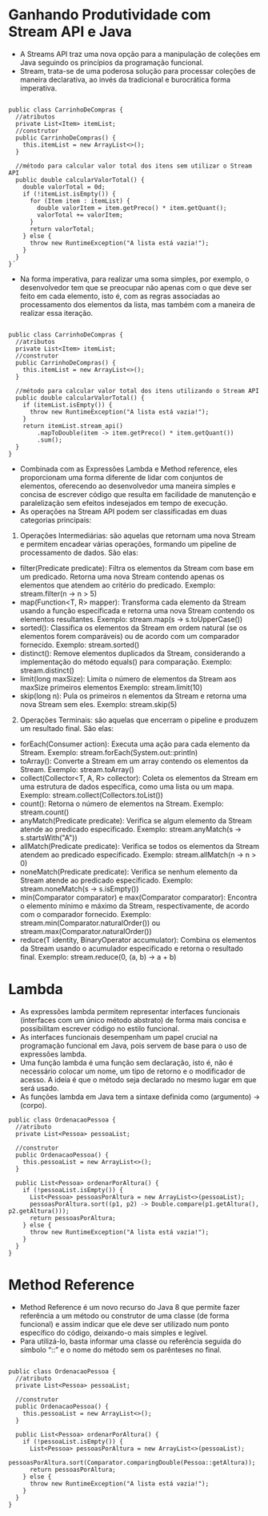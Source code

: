 # Ganhando Produtividade com Stream API e Java
- A Streams API traz uma nova opção para a manipulação de coleções em Java seguindo os princípios da programação funcional.
- Stream, trata-se de uma poderosa solução para processar coleções de maneira declarativa, ao invés da tradicional e burocrática forma imperativa.

```

public class CarrinhoDeCompras {
  //atributos
  private List<Item> itemList;
  //construtor
  public CarrinhoDeCompras() {
    this.itemList = new ArrayList<>();
  }
  
  //método para calcular valor total dos itens sem utilizar o Stream API
  public double calcularValorTotal() {
    double valorTotal = 0d;
    if (!itemList.isEmpty()) {
      for (Item item : itemList) {
        double valorItem = item.getPreco() * item.getQuant();
        valorTotal += valorItem;
      }
      return valorTotal;
    } else {
      throw new RuntimeException("A lista está vazia!");
    }
  }
}´

```

- Na forma imperativa, para realizar uma soma simples, por exemplo, o desenvolvedor tem que se preocupar não apenas com o que deve ser feito em cada elemento, isto é, com as regras associadas ao processamento dos elementos da lista, mas também com a maneira de realizar essa iteração.

```

public class CarrinhoDeCompras {
  //atributos
  private List<Item> itemList;
  //construtor
  public CarrinhoDeCompras() {
    this.itemList = new ArrayList<>();
  }
  
  //método para calcular valor total dos itens utilizando o Stream API
  public double calcularValorTotal() {
    if (itemList.isEmpty()) {
      throw new RuntimeException("A lista está vazia!");
    }
    return itemList.stream_api()
        .mapToDouble(item -> item.getPreco() * item.getQuant())
        .sum();
  }
}

```

- Combinada com as Expressões Lambda e Method reference, eles proporcionam uma forma diferente de lidar com conjuntos de elementos, oferecendo ao desenvolvedor uma maneira simples e concisa de escrever código que resulta em facilidade de manutenção e paralelização sem efeitos indesejados em tempo de execução.
- As operações na Stream API podem ser classificadas em duas categorias principais:
1. Operações Intermediárias: são aquelas que retornam uma nova Stream e permitem encadear várias operações, formando um pipeline de processamento de dados. São elas:
- filter(Predicate<T> predicate): Filtra os elementos da Stream com base em um predicado. Retorna uma nova Stream contendo apenas os elementos que atendem ao critério do predicado. Exemplo:  stream.filter(n -> n > 5)
- map(Function<T, R> mapper): Transforma cada elemento da Stream usando a função especificada e retorna uma nova Stream contendo os elementos resultantes. Exemplo: stream.map(s -> s.toUpperCase())
- sorted(): Classifica os elementos da Stream em ordem natural (se os elementos forem comparáveis) ou de acordo com um comparador fornecido. Exemplo: stream.sorted()
- distinct(): Remove elementos duplicados da Stream, considerando a implementação do método equals() para comparação. Exemplo: stream.distinct()
- limit(long maxSize): Limita o número de elementos da Stream aos maxSize primeiros elementos Exemplo: stream.limit(10)
- skip(long n): Pula os primeiros n elementos da Stream e retorna uma nova Stream sem eles. Exemplo: stream.skip(5)
2. Operações Terminais: são aquelas que encerram o pipeline e produzem um resultado final. São elas:
- forEach(Consumer<T> action): Executa uma ação para cada elemento da Stream. Exemplo: stream.forEach(System.out::println)
- toArray(): Converte a Stream em um array contendo os elementos da Stream. Exemplo: stream.toArray()
- collect(Collector<T, A, R> collector): Coleta os elementos da Stream em uma estrutura de dados específica, como uma lista ou um mapa. Exemplo: stream.collect(Collectors.toList())
- count(): Retorna o número de elementos na Stream. Exemplo: stream.count()
- anyMatch(Predicate<T> predicate): Verifica se algum elemento da Stream atende ao predicado especificado. Exemplo: stream.anyMatch(s -> s.startsWith("A"))
- allMatch(Predicate<T> predicate): Verifica se todos os elementos da Stream atendem ao predicado especificado. Exemplo: stream.allMatch(n -> n > 0)
- noneMatch(Predicate<T> predicate): Verifica se nenhum elemento da Stream atende ao predicado especificado. Exemplo: stream.noneMatch(s -> s.isEmpty())
- min(Comparator<T> comparator) e max(Comparator<T> comparator): Encontra o elemento mínimo e máximo da Stream, respectivamente, de acordo com o comparador fornecido. Exemplo: stream.min(Comparator.naturalOrder()) ou stream.max(Comparator.naturalOrder())
- reduce(T identity, BinaryOperator<T> accumulator): Combina os elementos da Stream usando o acumulador especificado e retorna o resultado final. Exemplo: stream.reduce(0, (a, b) -> a + b)
# Lambda
- As expressões lambda permitem representar interfaces funcionais (interfaces com um único método abstrato) de forma mais concisa e possibilitam escrever código no estilo funcional.
- As interfaces funcionais desempenham um papel crucial na programação funcional em Java, pois servem de base para o uso de expressões lambda.
- Uma função lambda é uma função sem declaração, isto é, não é necessário colocar um nome, um tipo de retorno e o modificador de acesso. A ideia é que o método seja declarado no mesmo lugar em que será usado.
- As funções lambda em Java tem a sintaxe definida como (argumento) -> (corpo).

```
public class OrdenacaoPessoa {
  //atributo
  private List<Pessoa> pessoaList;

  //construtor
  public OrdenacaoPessoa() {
    this.pessoaList = new ArrayList<>();
  }

  public List<Pessoa> ordenarPorAltura() {
    if (!pessoaList.isEmpty()) {
      List<Pessoa> pessoasPorAltura = new ArrayList<>(pessoaList);
      pessoasPorAltura.sort((p1, p2) -> Double.compare(p1.getAltura(), p2.getAltura()));
      return pessoasPorAltura;
    } else {
      throw new RuntimeException("A lista está vazia!");
    }
  }
}

```

# Method Reference
- Method Reference é um novo recurso do Java 8 que permite fazer referência a um método ou construtor de uma classe (de forma funcional) e assim indicar que ele deve ser utilizado num ponto específico do código, deixando-o mais simples e legível.
- Para utilizá-lo, basta informar uma classe ou referência seguida do símbolo “::” e o nome do método sem os parênteses no final.

```

public class OrdenacaoPessoa {
  //atributo
  private List<Pessoa> pessoaList;

  //construtor
  public OrdenacaoPessoa() {
    this.pessoaList = new ArrayList<>();
  }

  public List<Pessoa> ordenarPorAltura() {
    if (!pessoaList.isEmpty()) {
      List<Pessoa> pessoasPorAltura = new ArrayList<>(pessoaList);
      pessoasPorAltura.sort(Comparator.comparingDouble(Pessoa::getAltura));
      return pessoasPorAltura;
    } else {
      throw new RuntimeException("A lista está vazia!");
    }
  }
}

```